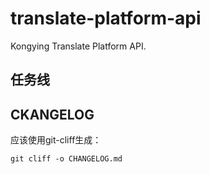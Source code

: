 # translate-platform-api
Kongying Translate Platform API.

## 任务线


## CKANGELOG

应该使用git-cliff生成：

```shell
git cliff -o CHANGELOG.md
```